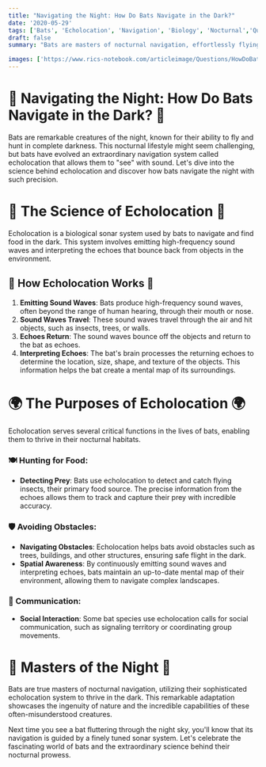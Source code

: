 ```yaml
---
title: "Navigating the Night: How Do Bats Navigate in the Dark?"
date: '2020-05-29'
tags: ['Bats', 'Echolocation', 'Navigation', 'Biology', 'Nocturnal','Questions']
draft: false
summary: "Bats are masters of nocturnal navigation, effortlessly flying through the dark to find food and avoid obstacles. In this blog post, we explore the fascinating echolocation system that enables bats to navigate in complete darkness."

images: ['https://www.rics-notebook.com/articleimage/Questions/HowDoBatsNavigateInTheDark.png']
---
```


# 🦇 Navigating the Night: How Do Bats Navigate in the Dark? 🦇

Bats are remarkable creatures of the night, known for their ability to fly and hunt in complete darkness. This nocturnal lifestyle might seem challenging, but bats have evolved an extraordinary navigation system called echolocation that allows them to "see" with sound. Let's dive into the science behind echolocation and discover how bats navigate the night with such precision.

# 🔬 The Science of Echolocation 🔬

Echolocation is a biological sonar system used by bats to navigate and find food in the dark. This system involves emitting high-frequency sound waves and interpreting the echoes that bounce back from objects in the environment.

## 🧭 How Echolocation Works 🧭

1. **Emitting Sound Waves**: Bats produce high-frequency sound waves, often beyond the range of human hearing, through their mouth or nose.
2. **Sound Waves Travel**: These sound waves travel through the air and hit objects, such as insects, trees, or walls.
3. **Echoes Return**: The sound waves bounce off the objects and return to the bat as echoes.
4. **Interpreting Echoes**: The bat's brain processes the returning echoes to determine the location, size, shape, and texture of the objects. This information helps the bat create a mental map of its surroundings.

# 🌍 The Purposes of Echolocation 🌍

Echolocation serves several critical functions in the lives of bats, enabling them to thrive in their nocturnal habitats.

### 🍽️ Hunting for Food:
- **Detecting Prey**: Bats use echolocation to detect and catch flying insects, their primary food source. The precise information from the echoes allows them to track and capture their prey with incredible accuracy.

### 🛡️ Avoiding Obstacles:
- **Navigating Obstacles**: Echolocation helps bats avoid obstacles such as trees, buildings, and other structures, ensuring safe flight in the dark.
- **Spatial Awareness**: By continuously emitting sound waves and interpreting echoes, bats maintain an up-to-date mental map of their environment, allowing them to navigate complex landscapes.

### 💬 Communication:
- **Social Interaction**: Some bat species use echolocation calls for social communication, such as signaling territory or coordinating group movements.

# 🌌 Masters of the Night 🌌

Bats are true masters of nocturnal navigation, utilizing their sophisticated echolocation system to thrive in the dark. This remarkable adaptation showcases the ingenuity of nature and the incredible capabilities of these often-misunderstood creatures.

Next time you see a bat fluttering through the night sky, you'll know that its navigation is guided by a finely tuned sonar system. Let's celebrate the fascinating world of bats and the extraordinary science behind their nocturnal prowess.
